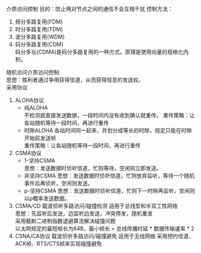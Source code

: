 介质访问控制
目的：防止两对节点之间的通信不会互相干扰
控制方法：
1. 频分多路复用(FDM)
2. 时分多路复用(TDM)
3. 波分多路复用(WDM)
4. 码分多路复用(CDM)  
    码分多址(CDMA)是码分多路复用的一种方式。原理是使用向量的规格化内积。

随机访问介质访问控制  
思想：胜利者通过争用获得信道，从而获得信息的发送权。  
采用协议
1. ALOHA协议
   - 纯ALOHA   
   不检测就直接发送数据，一段时间内没有收到确认就重传。
   重传策略：让各站随机等待一段时间，再进行重传
   - 时隙ALOHA
   各站时间同一起来，并划分成等长的时隙，规定只能在时隙开始前发送帧  
    重传策略：让各站随机等待一段时间，再进行重传   
2. CSMA协议
    - 1-坚持CSMA  
    思想：发送数据时侦听信道，忙则等待，空闲则立即发送。
    - 非坚持CSMA
    思想：发送数据时侦听信道，忙则放弃监听，等待一个随机事件后再侦听，空闲则发送。
    - p-坚持CSMA
    思想：发送数据时侦听信道，忙则下一时隙再监听，空闲则以p概率发送数据。
3. CSMA/CD
    载波侦听多路访问/碰撞检测
    适用于总线型和半双工性网络  
    思想：先监听后发送，边监听边发送，冲突停发，随机重发  
    采用截断二进制指数退避算法解决碰撞问题  
    以太网规定的最短帧长为64B，最小帧长 = 总线传播时延 * 数据传输速率 * 2
4. CSNA/CA协议
    载波侦听多路访问/碰撞避免
    适用于无线网络
    采用预约信道、ACK帧、RTS/CTS帧来实现碰撞避免
    
   

